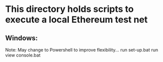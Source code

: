 # This directory holds scripts to execute a local Ethereum test net

## Windows:
Note: May change to Powershell to improve flexibility...
run set-up.bat
run view console.bat
